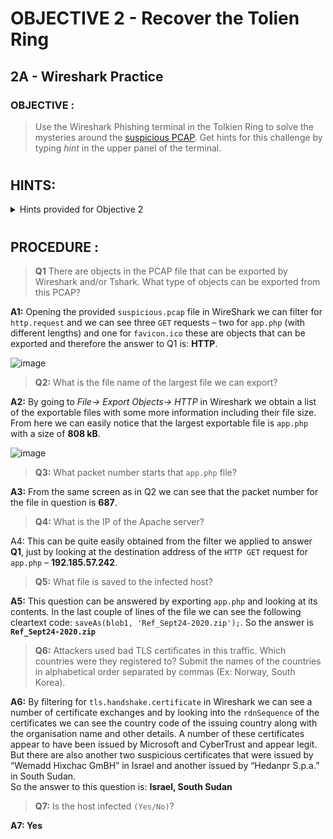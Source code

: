 # OBJECTIVE 2 - Recover the Tolien Ring #
## 2A - Wireshark Practice ##

### OBJECTIVE : ###
>Use the Wireshark Phishing terminal in the Tolkien Ring to solve the mysteries around the [suspicious PCAP](https://storage.googleapis.com/hhc22_player_assets/suspicious.pcap). Get hints for this challenge by typing _hint_ in the upper panel of the terminal.
#  

## HINTS: ##
<details>
  <summary>Hints provided for Objective 2</summary>
  
>-	[https://unit42.paloaltonetworks.com/using-wireshark-exporting-objects-from-a-pcap/](https://unit42.paloaltonetworks.com/using-wireshark-exporting-objects-from-a-pcap/)
>-	We’re looking for a protocol like FTP, HTTP, SMB, etc.

</details>

#  

## PROCEDURE : ##

>**Q1** There are objects in the PCAP file that can be exported by Wireshark and/or Tshark.  What type of objects can be exported from this PCAP?

**A1:**	Opening the provided `suspicious.pcap` file in WireShark we can filter for `http.request` and we can see three `GET` requests – two for `app.php` (with different lengths) and one for `favicon.ico` these are objects that can be exported and therefore the answer to Q1 is: **HTTP**.

![image](https://github.com/beta-j/SANS-Holiday-Hack-Challenge-2022/assets/60655500/82da83aa-4f59-47c1-875a-14737506cab6)

 
>**Q2:**	What is the file name of the largest file we can export?

**A2:**	By going to *File-> Export Objects-> HTTP* in Wireshark we obtain a list of the exportable files with some more information including their file size. From here we can easily notice that the largest exportable file is `app.php` with a size of **808 kB**.

  ![image](https://github.com/beta-j/SANS-Holiday-Hack-Challenge-2022/assets/60655500/856bb1a2-f55a-4f64-b2e1-5707cf466b76)

>**Q3:**	What packet number starts that `app.php` file?

**A3:**	From the same screen as in Q2 we can see that the packet number for the file in question is **687**.

>**Q4:**	What is the IP of the Apache server?

A4:	This can be quite easily obtained from the filter we applied to answer **Q1**, just by looking at the destination address of the `HTTP GET` request for `app.php` – **192.185.57.242**.

>**Q5:**	What file is saved to the infected host?

**A5:**	This question can be answered by exporting `app.php` and looking at its contents.  In the last couple of lines of the file we can see the following cleartext code: `saveAs(blob1, 'Ref_Sept24-2020.zip');`. So the answer is **`Ref_Sept24-2020.zip`**

>**Q6:**	Attackers used bad TLS certificates in this traffic.  Which countries were they registered to?  Submit the names of the countries in alphabetical order separated by commas (Ex: Norway, South Korea).

**A6:**	By filtering for `tls.handshake.certificate` in Wireshark  we can see a number of certificate exchanges and by looking into the `rdnSequence` of the certificates we can see the country code of the issuing country along with the organisation name and other details.  A number of these certificates appear to have been issued by Microsoft and CyberTrust and appear legit.  But there are also another two suspicious certificates that were issued by “Wemadd Hixchac GmBH” in Israel and another issued by “Hedanpr S.p.a.” in South Sudan.  
So the answer to this question is: **Israel, South Sudan**

>**Q7:**	Is the host infected `(Yes/No)`?

**A7:	Yes**
